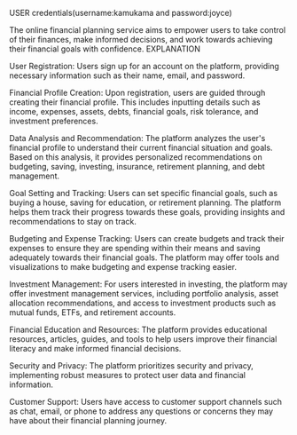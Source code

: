 USER  credentials(username:kamukama and password:joyce)

 The online financial planning service aims to empower users to take control of their finances, make informed decisions, and work towards achieving their financial goals with confidence.
                EXPLANATION
                
 User Registration: Users sign up for an account on the platform, providing necessary information such as their name, email, and password.

Financial Profile Creation: Upon registration, users are guided through creating their financial profile. This includes inputting details such as income, expenses, assets, debts, financial goals, risk tolerance, and investment preferences.

Data Analysis and Recommendation: The platform analyzes the user's financial profile to understand their current financial situation and goals. Based on this analysis, it provides personalized recommendations on budgeting, saving, investing, insurance, retirement planning, and debt management.

Goal Setting and Tracking: Users can set specific financial goals, such as buying a house, saving for education, or retirement planning. The platform helps them track their progress towards these goals, providing insights and recommendations to stay on track.

Budgeting and Expense Tracking: Users can create budgets and track their expenses to ensure they are spending within their means and saving adequately towards their financial goals. The platform may offer tools and visualizations to make budgeting and expense tracking easier.

Investment Management: For users interested in investing, the platform may offer investment management services, including portfolio analysis, asset allocation recommendations, and access to investment products such as mutual funds, ETFs, and retirement accounts.

Financial Education and Resources: The platform provides educational resources, articles, guides, and tools to help users improve their financial literacy and make informed financial decisions.

Security and Privacy: The platform prioritizes security and privacy, implementing robust measures to protect user data and financial information.

Customer Support: Users have access to customer support channels such as chat, email, or phone to address any questions or concerns they may have about their financial planning journey.






